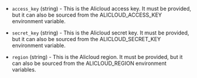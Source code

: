 <!-- Code generated from the comments of the AlicloudAccessConfig struct in builder/alicloud/ecs/access_config.go; DO NOT EDIT MANUALLY -->

-   `access_key` (string) - This is the Alicloud access key. It must be provided, but it can also be
    sourced from the ALICLOUD_ACCESS_KEY environment variable.
    
-   `secret_key` (string) - This is the Alicloud secret key. It must be provided, but it can also be
    sourced from the ALICLOUD_SECRET_KEY environment variable.
    
-   `region` (string) - This is the Alicloud region. It must be provided, but it can also be
    sourced from the ALICLOUD_REGION environment variables.
    
